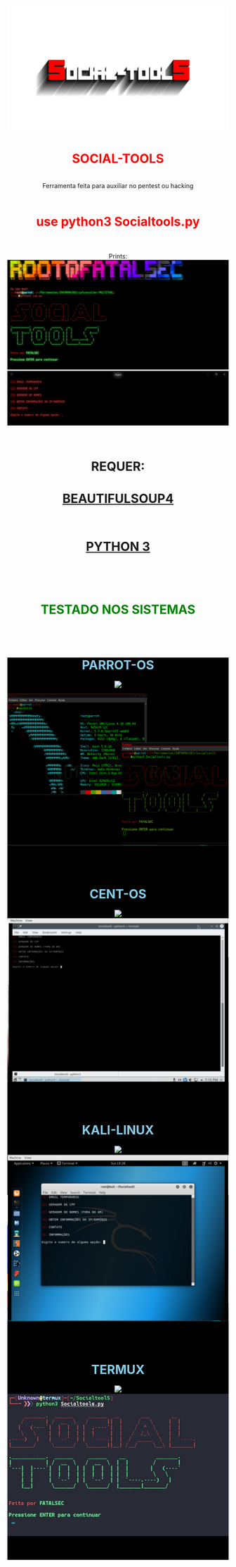 
<center>
<img src="https://github.com/FatalS3C/SocialtoolS/blob/main/logo1.png?raw=true">
<h1 style="color:red">SOCIAL-TOOLS</h1>
<br>
<p1>Ferramenta feita para auxiliar no pentest ou hacking </p1>
<br>
<br>
<h1 style="color:red">use python3 Socialtools.py</h1>
<br>
<br>
<p1>Prints:</p1>
<img src="https://github.com/FatalS3C/SocialtoolS/blob/main/seltools1.png?raw=true">
<br>
<img src="https://github.com/FatalS3C/SocialtoolS/blob/main/seltools2.png?raw=true">
<br>
<br>
<br>
<h1>REQUER:</h1>
<a href="https://pypi.org/project/beautifulsoup4/"><h1>BEAUTIFULSOUP4</h1></a>
<br>
<a href="https://www.python.org/downloads/"><h1>PYTHON 3</h1></a>
<br>
<br>
<br>
<h1 style="color:green">TESTADO NOS SISTEMAS</h1>
<br>
<br>
<div style="background-color:black;">
<h1 style="color:skyblue">PARROT-OS</h1><img width="40" src="https://i2.wp.com/thesecuritynoob.com/wp-content/uploads/2020/02/632px-Parrot_Logo.png?fit=632%2C599&ssl=1">
<br>
<img src="https://github.com/FatalS3C/SocialtoolS/blob/main/parrot.png?raw=true">
<br>
<br>
<br>
<br>
<div style="background-color:black;">
<h1 style="color:skyblue">CENT-OS</h1><img width="40" src="https://upload.wikimedia.org/wikipedia/commons/thumb/9/9e/CentOS_Graphical_Symbol.svg/1024px-CentOS_Graphical_Symbol.svg.png">
<br>
<img src="https://github.com/FatalS3C/SocialtoolS/blob/main/1.png?raw=true">
<br>
<br>
<br>
<br>
<div style="background-color:black;">
<h1 style="color:skyblue">KALI-LINUX</h1><img width="40" src="https://www.logolynx.com/images/logolynx/19/19e68379d219eb3610e8edb731601a0b.png">
<br>
<img src="https://github.com/FatalS3C/SocialtoolS/blob/main/kali.png?raw=true">
<br>
<br>
<br>
<br>
<div style="background-color:black;">
<h1 style="color:skyblue">TERMUX</h1><img width="40" src="https://downloadwap.com/thumbs2/android/thumbs/ico/new/5/s/termux-android.jpg">
<br>
<img src="https://github.com/FatalS3C/SocialtoolS/blob/main/termux.jpg?raw=true">
<br>
<br>
<br>
<br>
</center>
